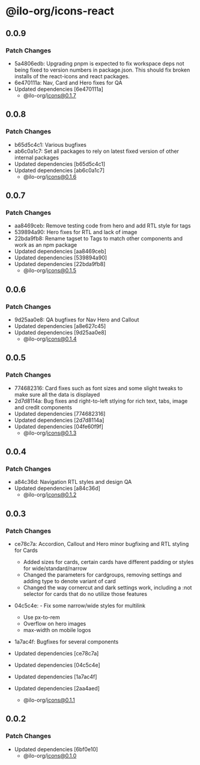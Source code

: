 # @ilo-org/icons-react

## 0.0.9

### Patch Changes

- 5a4806edb: Upgrading pnpm is expected to fix workspace deps not being fixed to version numbers in package.json. This should fix broken installs of the react-icons and react packages.
- 6e470111a: Nav, Card and Hero fixes for QA
- Updated dependencies [6e470111a]
  - @ilo-org/icons@0.1.7

## 0.0.8

### Patch Changes

- b65d5c4c1: Various bugfixes
- ab6c0a1c7: Set all packages to rely on latest fixed version of other internal packages
- Updated dependencies [b65d5c4c1]
- Updated dependencies [ab6c0a1c7]
  - @ilo-org/icons@0.1.6

## 0.0.7

### Patch Changes

- aa8469ceb: Remove testing code from hero and add RTL style for tags
- 539894a90: Hero fixes for RTL and lack of image
- 22bda9fb8: Rename tagset to Tags to match other components and work as an npm package
- Updated dependencies [aa8469ceb]
- Updated dependencies [539894a90]
- Updated dependencies [22bda9fb8]
  - @ilo-org/icons@0.1.5

## 0.0.6

### Patch Changes

- 9d25aa0e8: QA bugfixes for Nav Hero and Callout
- Updated dependencies [a8e627c45]
- Updated dependencies [9d25aa0e8]
  - @ilo-org/icons@0.1.4

## 0.0.5

### Patch Changes

- 774682316: Card fixes such as font sizes and some slight tweaks to make sure all the data is displayed
- 2d7d8114a: Bug fixes and right-to-left stlying for rich text, tabs, image and credit components
- Updated dependencies [774682316]
- Updated dependencies [2d7d8114a]
- Updated dependencies [04fe60f9f]
  - @ilo-org/icons@0.1.3

## 0.0.4

### Patch Changes

- a84c36d: Navigation RTL styles and design QA
- Updated dependencies [a84c36d]
  - @ilo-org/icons@0.1.2

## 0.0.3

### Patch Changes

- ce78c7a: Accordion, Callout and Hero minor bugfixing and RTL styling for Cards

  - Added sizes for cards, certain cards have different padding or styles for wide/standard/narrow
  - Changed the parameters for cardgroups, removing settings and adding type to denote variant of card
  - Changed the way cornercut and dark settings work, including a :not selector for cards that do no utilize those features

- 04c5c4e: - Fix some narrow/wide styles for multilink
  - Use px-to-rem
  - Overflow on hero images
  - max-width on mobile logos
- 1a7ac4f: Bugfixes for several components
- Updated dependencies [ce78c7a]
- Updated dependencies [04c5c4e]
- Updated dependencies [1a7ac4f]
- Updated dependencies [2aa4aed]
  - @ilo-org/icons@0.1.1

## 0.0.2

### Patch Changes

- Updated dependencies [6bf0e10]
  - @ilo-org/icons@0.1.0
